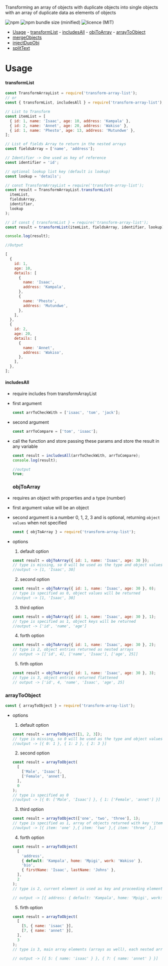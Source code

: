 Transforming an array of objects with duplicate objects into single objects with an array of duplicate data as elements of objects

![npm](https://img.shields.io/npm/v/transform-array-list)
![npm bundle size (minified)](https://img.shields.io/bundlephobia/min/transform-array-list/0.6.3)
![licence (MIT)](https://img.shields.io/npm/l/transform-array-list)

- [Usage](#usage) - [transformList](#transformlist) - [includesAll](#includesall) - [objToArray](#objtoarray) - [arrayToObject](#arraytoobject)
- [mergeObjects](https://www.npmjs.com/package/simple-fns)
- [injectDupObj](https://www.npmjs.com/package/simple-fns)
- [splitText](https://www.npmjs.com/package/simple-fns)

# Usage

#### transformList

```js
const TransformArrayList = require('transform-array-list');
// or
const { transformList, includesAll } = require('transform-array-list');

// List to Transform
const itemList = [
  { id: 1, name: 'Isaac', age: 10, address: 'Kampala' },
  { id: 2, name: 'Annet', age: 20, address: 'Wakiso' },
  { id: 1, name: 'Phesto', age: 13, address: 'Mutundwe' },
];

// List of fields Array to return in the nested arrays
const fieldsArray = ['name', 'address'];

// Identifier -> One used as key of reference
const identifier = 'id';

// optional lookup list key (default is lookup)
const lookup = 'details';

// const TransformArrayList = require('transform-array-list');
const result = TransformArrayList.transformList(
  itemList,
  fieldsArray,
  identifier,
  lookup
);

// if const { transformList } = require('transform-array-list');
const result = transformList(itemList, fieldsArray, identifier, lookup);

console.log(result);

//Output

[
  {
    id: 1,
    age: 10,
    details: [
      {
        name: 'Isaac',
        address: 'Kampala',
      },
      {
        name: 'Phesto',
        address: 'Mutundwe',
      },
    ],
  },
  {
    id: 2,
    age: 20,
    details: [
      {
        name: 'Annet',
        address: 'Wakiso',
      },
    ],
  },
];
```

#### includesAll

- require includes from transformArrayList
- first argument

  ```js
  const arrToCheckWith = ['isaac', 'tom', 'jack'];
  ```

- second argument

  ```js
  const arrToCompare = ['tom', 'isaac'];
  ```

- call the function and store passing these params and store the result in any variable

  ```js
  const result = includesAll(arrToCheckWith, arrToCompare);
  console.log(result);

  //output
  true;
  ```

  ### objToArray

- requires an object with properties and a type (number)
- first argument value will be an object
- second argument is a number 0, 1, 2, 3 and is optional, returning `object values` when not specified

  ```js
  const { objToArray } = require('transform-array-list');
  ```

- options

  1. default option

  ```js
  const result = objToArray({ id: 1, name: 'Isaac', age: 30 });
  // type is missing, so 0 will be used as the type and object values will be returned
  //output -> [1, 'Isaac', 30]
  ```

  2. second option

  ```js
  const result = objToArray({ id: 1, name: 'Isaac', age: 30 }, 0);
  // type is specified as 0, object values will be returned
  //output -> [1, 'Isaac', 30]
  ```

  3.  third option

  ```js
  const result = objToArray({ id: 1, name: 'Isaac', age: 30 }, 1);
  // type is specified as 1, object keys will be returned
  //output -> ['id', 'name', 'age']
  ```

  4. forth option

  ```js
  const result = objToArray({ id: 1, name: 'Isaac', age: 30 }, 2);
  // type is 2, object entries returned as nested arrays
  // output -> [['id', 4], ['name', 'Isaac'], ['age', 25]]
  ```

  5. firth option

  ```js
  const result = objToArray({ id: 1, name: 'Isaac', age: 30 }, 3);
  // type is 3, object entries returned flattened
  // output -> ['id', 4, 'name', 'Isaac', 'age', 25]
  ```

### arrayToObject

```js
const { arrayToObject } = require('transform-array-list');
```

- options

  1. default option

  ```js
  const result = arrayToObject([1, 2, 3]);
  // type is missing, so 0 will be used as the type and object values will be returned
  //output -> [{ 0: 1 }, { 1: 2 }, { 2: 3 }]
  ```

  2. second option

  ```js
  const result = arrayToObject(
    [
      ['Male', 'Isaac'],
      ['Female', 'annet'],
    ],
    0
  );
  // type is specified as 0
  //output -> [{ 0: ['Male', 'Isaac'] }, { 1: ['Female', 'annet'] }]
  ```

  3.  third option

  ```js
  const result = arrayToObject(['one', 'two', 'three'], 1);
  // type is specified as 1, array of objects returned with key 'item'
  //output -> [{ item: 'one' },{ item: 'two' },{ item: 'three' },]
  ```

  4. forth option

  ```js
  const result = arrayToObject(
    [
      'address',
      { default: 'Kampala', home: 'Mpigi', work: 'Wakiso' },
      'bio',
      { firstName: 'Isaac', lastName: 'Johns' },
    ],
    2
  );
  // type is 2, current element is used as key and proceeding element is set as the value in the returned array of object

  // output -> [{ address: { default: 'Kampala', home: 'Mpigi', work: 'Wakiso' } },{ bio: { firstName: 'Isaac', lastName: 'Johns' } },]
  ```

  5. firth option

  ```js
  const result = arrayToObject(
    [
      [5, { name: 'isaac' }],
      [7, { name: 'annet' }],
    ],
    3
  );
  // type is 3, main array elements (arrays as well), each nested array, its first element is set as key and second element as value

  // output -> [{ 5: { name: 'isaac' } }, { 7: { name: 'annet' } }]
  ```
